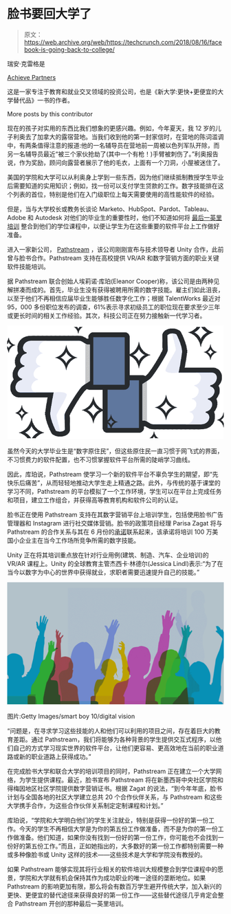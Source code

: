 # 脸书要回大学了 

> 原文：<https://web.archive.org/web/https://techcrunch.com/2018/08/16/facebook-is-going-back-to-college/>

瑞安·克雷格是

[Achieve Partners](https://web.archive.org/web/20221025223358/https://www.achievepartners.com/)

这是一家专注于教育和就业交叉领域的投资公司，也是《新大学:更快+更便宜的大学替代品》一书的作者。

More posts by this contributor

现在的孩子对实用的东西比我们想象的更感兴趣。例如，今年夏天，我 12 岁的儿子利奥去了加拿大的露宿营地。当我们收到他的第一封家信时，在营地的陈词滥调中，有两条值得注意的报道:他的一名辅导员在营地前一周被以色列军队开除，而另一名辅导员最近“被三个家伙抢劫了(其中一个有枪！)手臂被刺伤了。”利奥报告说，作为奖励，顾问向露营者展示了他的毛衣，上面有一个刀洞，小屋被迷住了。

美国的学院和大学可以从利奥身上学到一些东西，因为他们继续抵制教授学生毕业后需要知道的实用知识；例如，找一份可以支付学生贷款的工作。数字技能排在这个列表的首位，特别是他们在入门级职位上每天需要使用的高性能软件的经验。

但是，当与大学校长或教务长谈论 Marketo、HubSpot、Pardot、Tableau、Adobe 和 Autodesk 对他们的毕业生的重要性时，他们不知道如何将 [最后一英里培训](https://web.archive.org/web/20221025223358/https://techcrunch.com/2017/06/25/the-last-mile-in-education-and-training/) 整合到他们的学位课程中，以便让学生为在这些重要的软件平台上工作做好准备。

进入一家新公司， [Pathstream](https://web.archive.org/web/20221025223358/http://www.pathstream.com/) ，该公司刚刚宣布与技术领导者 Unity 合作，此前曾与脸书合作。Pathstream 支持在高校提供 VR/AR 和数字营销方面的职业关键软件技能培训。

据 Pathstream 联合创始人埃莉诺·库珀(Eleanor Cooper)称，该公司是由两种见解拼凑而成的。首先，毕业生没有获得被聘用所需的数字技能。雇主们如此沮丧，以至于他们不再相信应届毕业生能够胜任数字化工作；根据 TalentWorks 最近对 95，000 多份职位发布的调查，61%表示寻求初级员工的职位现在要求至少三年或更长时间的相关工作经验。其次，科技公司正在努力接触新一代学习者。

![](img/ad0015bc50c835f63614d572316cb983.png)

虽然今天的大学毕业生是“数字原住民”，但这些原住民一直习惯于网飞式的界面，不习惯费力的软件配置，也不习惯掌握软件平台所需的陡峭学习曲线。

因此，库珀说，Pathstream 使学习一个新的软件平台不辜负学生的期望，即“先快乐后痛苦”，从而轻轻地推动大学生走上精通之路。此外，与传统的基于课堂的学习不同，Pathstream 的平台模拟了一个工作环境，学生可以在平台上完成任务和项目，建立工作组合，并获得高等教育机构和软件公司的认证。

脸书正在使用 Pathstream 支持在其数字营销平台上培训学生，包括使用脸书广告管理器和 Instagram 进行社交媒体营销。脸书的政策项目经理 Parisa Zagat 将与 Pathstream 的合作关系与其在 6 月份的[承诺](https://web.archive.org/web/20221025223358/https://newsroom.fb.com/news/2018/06/training-1-million-people-and-small-business-owners-across-the-us-by-2020/)联系起来，该承诺将培训 100 万美国小企业主在当今工作场所竞争所需的数字技能。

Unity 正在将其培训重点放在针对行业用例(建筑、制造、汽车、企业培训)的 VR/AR 课程上。Unity 的全球教育主管杰西卡·林德尔(Jessica Lindl)表示:“为了在当今以数字为中心的世界中获得就业，求职者需要迅速提升自己的技能。”

![](img/eb663f80d194b9a13248da56f72884cd.png)

图片:Getty Images/smart boy 10/digital vision

“问题是，在寻求学习这些技能的人和他们可以利用的项目之间，存在着巨大的教育差距。通过 Pathstream，我们将能够为各种背景的学生提供交互式程序，以他们自己的方式学习现实世界的软件平台，让他们更容易、更高效地在当前的职业道路或新的职业道路上获得成功。”

在完成脸书大学和联合大学的培训项目的同时，Pathstream 正在建立一个大学网络，为学生提供课程。最近，脸书宣布 Pathstream 将在新墨西哥中央社区学院和得梅因地区社区学院提供数字营销证书。根据 Zagat 的说法，“到今年年底，脸书计划与全国各地的社区大学建立总共 20 个合作伙伴关系，与 Pathstream 和这些大学携手合作，为这些合作伙伴关系制定定制课程和计划。”

库珀说，“学院和大学明白他们的学生关注就业，特别是获得一份好的第一份工作。今天的学生不再相信大学是为你的第五份工作做准备，而不是为你的第一份工作做准备。他们知道，如果你没有找到一份好的第一份工作，你可能也不会找到一份好的第五份工作。”而且，正如她指出的，大多数好的第一份工作都特别需要一种或多种像脸书或 Unity 这样的技术——这些技术是大学和学院没有教授的。

如果 Pathstream 能够实现其将行业相关的软件培训大规模整合到学位课程中的愿景，学院和大学就有机会保持其作为成功职业的唯一途径的垄断地位。如果 Pathstream 的影响更加有限，那么将会有数百万学生避开传统大学，加入新兴的更快、更便宜的替代途径来获得良好的第一份工作——这些替代途径几乎肯定会整合 Pathstream 开创的那种最后一英里培训。